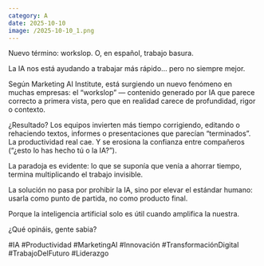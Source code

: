 ```yaml
--- 
category: A 
date: 2025-10-10 
image: /2025-10-10_1.png 
--- 
```


Nuevo término: workslop. O, en español, trabajo basura. 

La IA nos está ayudando a trabajar más rápido… pero no siempre mejor.

Según Marketing AI Institute, está surgiendo un nuevo fenómeno en muchas empresas: el “workslop” — contenido generado por IA que parece correcto a primera vista, pero que en realidad carece de profundidad, rigor o contexto.

¿Resultado? Los equipos invierten más tiempo corrigiendo, editando o rehaciendo textos, informes o presentaciones que parecían “terminados”.  La productividad real cae. Y se erosiona la confianza entre compañeros (“¿esto lo has hecho tú o la IA?”).

La paradoja es evidente: lo que se suponía que venía a ahorrar tiempo, termina multiplicando el trabajo invisible.

La solución no pasa por prohibir la IA, sino por elevar el estándar humano: usarla como punto de partida, no como producto final.

Porque la inteligencia artificial solo es útil cuando amplifica la nuestra.

¿Qué opináis, gente sabia?

#IA #Productividad #MarketingAI #Innovación #TransformaciónDigital #TrabajoDelFuturo #Liderazgo